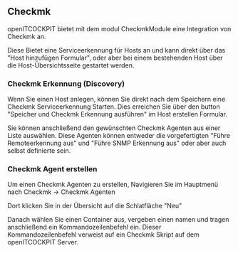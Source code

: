 ## Checkmk

openITCOCKPIT bietet mit dem modul CheckmkModule eine Integration von Checkmk an.

Diese Bietet eine Serviceerkennung für Hosts an und kann direkt über das "Host hinzufügen Formular", oder aber bei einem bestehenden Host über die Host-Übersichtsseite gestartet werden.

### Checkmk Erkennung (Discovery)

Wenn Sie einen Host anlegen, können Sie direkt nach dem Speichern eine Checkmk Serviceerkennung Starten. Dies erreichen Sie über den button "Speicher und Checkmk Erkennung ausführen" im Host erstellen Formular.

Sie können anschließend den gewünschten Checkmk Agenten aus einer Liste auswählen. Diese Agenten können entweder die vorgefertigten "Führe Remoteerkennung aus" und "Führe SNMP Erkennung aus" oder aber auch selbst definierte sein.

### Checkmk Agent erstellen

Um einen Checkmk Agenten zu erstellen, Navigieren Sie im Hauptmenü nach Checkmk → Checkmk Agenten

Dort klicken Sie in der Übersicht auf die Schlatfläche "Neu"

Danach wählen Sie einen Container aus, vergeben einen namen und tragen anschließend ein Kommandozeilenbefehl ein. Dieser Kommandozeilenbefehl verweist auf ein Checkmk Skript auf dem openITCOCKPIT Server.